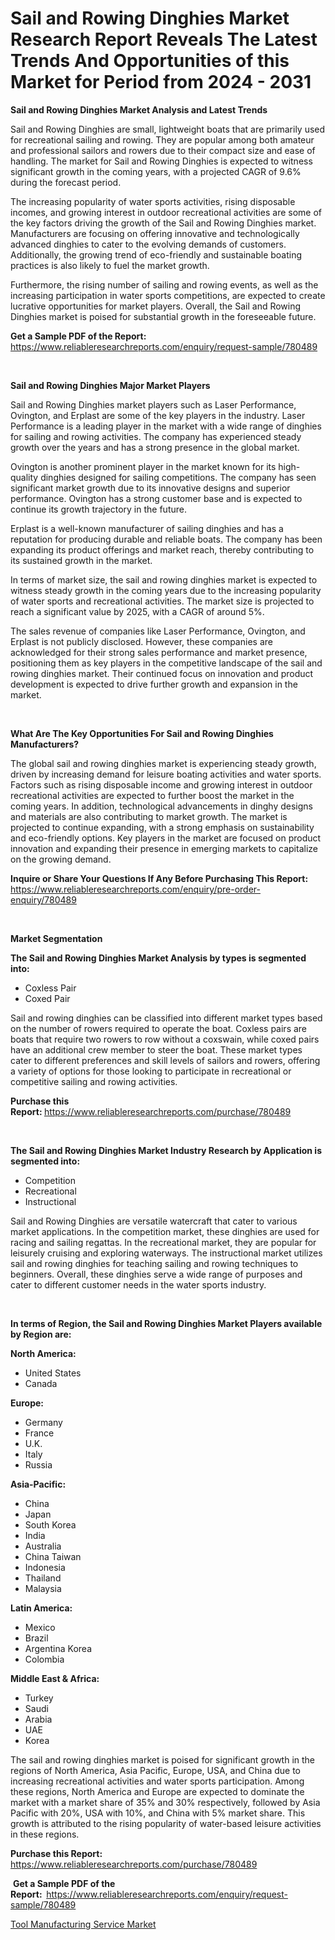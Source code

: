 <p><h1>Sail and Rowing Dinghies Market Research Report Reveals The Latest Trends And Opportunities of this Market for Period from 2024 - 2031</h1></p><p><strong>Sail and Rowing Dinghies Market Analysis and Latest Trends</strong></p>
<p><p>Sail and Rowing Dinghies are small, lightweight boats that are primarily used for recreational sailing and rowing. They are popular among both amateur and professional sailors and rowers due to their compact size and ease of handling. The market for Sail and Rowing Dinghies is expected to witness significant growth in the coming years, with a projected CAGR of 9.6% during the forecast period.</p><p>The increasing popularity of water sports activities, rising disposable incomes, and growing interest in outdoor recreational activities are some of the key factors driving the growth of the Sail and Rowing Dinghies market. Manufacturers are focusing on offering innovative and technologically advanced dinghies to cater to the evolving demands of customers. Additionally, the growing trend of eco-friendly and sustainable boating practices is also likely to fuel the market growth.</p><p>Furthermore, the rising number of sailing and rowing events, as well as the increasing participation in water sports competitions, are expected to create lucrative opportunities for market players. Overall, the Sail and Rowing Dinghies market is poised for substantial growth in the foreseeable future.</p></p>
<p><strong>Get a Sample PDF of the Report:&nbsp;</strong> <a href="https://www.reliableresearchreports.com/enquiry/request-sample/780489">https://www.reliableresearchreports.com/enquiry/request-sample/780489</a></p>
<p>&nbsp;</p>
<p><strong>Sail and Rowing Dinghies Major Market Players</strong></p>
<p><p>Sail and Rowing Dinghies market players such as Laser Performance, Ovington, and Erplast are some of the key players in the industry. Laser Performance is a leading player in the market with a wide range of dinghies for sailing and rowing activities. The company has experienced steady growth over the years and has a strong presence in the global market.</p><p>Ovington is another prominent player in the market known for its high-quality dinghies designed for sailing competitions. The company has seen significant market growth due to its innovative designs and superior performance. Ovington has a strong customer base and is expected to continue its growth trajectory in the future.</p><p>Erplast is a well-known manufacturer of sailing dinghies and has a reputation for producing durable and reliable boats. The company has been expanding its product offerings and market reach, thereby contributing to its sustained growth in the market.</p><p>In terms of market size, the sail and rowing dinghies market is expected to witness steady growth in the coming years due to the increasing popularity of water sports and recreational activities. The market size is projected to reach a significant value by 2025, with a CAGR of around 5%.</p><p>The sales revenue of companies like Laser Performance, Ovington, and Erplast is not publicly disclosed. However, these companies are acknowledged for their strong sales performance and market presence, positioning them as key players in the competitive landscape of the sail and rowing dinghies market. Their continued focus on innovation and product development is expected to drive further growth and expansion in the market.</p></p>
<p>&nbsp;</p>
<p><strong>What Are The Key Opportunities For Sail and Rowing Dinghies Manufacturers?</strong></p>
<p><p>The global sail and rowing dinghies market is experiencing steady growth, driven by increasing demand for leisure boating activities and water sports. Factors such as rising disposable income and growing interest in outdoor recreational activities are expected to further boost the market in the coming years. In addition, technological advancements in dinghy designs and materials are also contributing to market growth. The market is projected to continue expanding, with a strong emphasis on sustainability and eco-friendly options. Key players in the market are focused on product innovation and expanding their presence in emerging markets to capitalize on the growing demand.</p></p>
<p><strong>Inquire or Share Your Questions If Any Before Purchasing This Report:</strong> <a href="https://www.reliableresearchreports.com/enquiry/pre-order-enquiry/780489">https://www.reliableresearchreports.com/enquiry/pre-order-enquiry/780489</a></p>
<p>&nbsp;</p>
<p><strong>Market Segmentation</strong></p>
<p><strong>The Sail and Rowing Dinghies Market Analysis by types is segmented into:</strong></p>
<p><ul><li>Coxless Pair</li><li>Coxed Pair</li></ul></p>
<p><p>Sail and rowing dinghies can be classified into different market types based on the number of rowers required to operate the boat. Coxless pairs are boats that require two rowers to row without a coxswain, while coxed pairs have an additional crew member to steer the boat. These market types cater to different preferences and skill levels of sailors and rowers, offering a variety of options for those looking to participate in recreational or competitive sailing and rowing activities.</p></p>
<p><strong>Purchase this Report:&nbsp;</strong><a href="https://www.reliableresearchreports.com/purchase/780489">https://www.reliableresearchreports.com/purchase/780489</a></p>
<p>&nbsp;</p>
<p><strong>The Sail and Rowing Dinghies Market Industry Research by Application is segmented into:</strong></p>
<p><ul><li>Competition</li><li>Recreational</li><li>Instructional</li></ul></p>
<p><p>Sail and Rowing Dinghies are versatile watercraft that cater to various market applications. In the competition market, these dinghies are used for racing and sailing regattas. In the recreational market, they are popular for leisurely cruising and exploring waterways. The instructional market utilizes sail and rowing dinghies for teaching sailing and rowing techniques to beginners. Overall, these dinghies serve a wide range of purposes and cater to different customer needs in the water sports industry.</p></p>
<p>&nbsp;</p>
<p><strong>In terms of Region, the Sail and Rowing Dinghies Market Players available by Region are:</strong></p>
<p>
    <p> <strong> North America: </strong>
        <ul>
            <li>United States</li>
            <li>Canada</li>
        </ul>
        </p> 
    <p> <strong> Europe: </strong>
        <ul>
            <li>Germany</li>
            <li>France</li>
            <li>U.K.</li>
            <li>Italy</li>
            <li>Russia</li>
        </ul>
        </p> 
    <p> <strong> Asia-Pacific: </strong>
        <ul>
            <li>China</li>
            <li>Japan</li>
            <li>South Korea</li>
            <li>India</li>
            <li>Australia</li>
            <li>China Taiwan</li>
            <li>Indonesia</li>
            <li>Thailand</li>
            <li>Malaysia</li>
        </ul>
        </p> 
    <p> <strong> Latin America: </strong>
        <ul>
            <li>Mexico</li>
            <li>Brazil</li>
            <li>Argentina Korea</li>
            <li>Colombia</li>
        </ul>
        </p> 
    <p> <strong> Middle East & Africa: </strong>
        <ul>
            <li>Turkey</li>
            <li>Saudi</li>
            <li>Arabia</li>
            <li>UAE</li>
            <li>Korea</li>
        </ul>
    </p>
    </p>
<p><p>The sail and rowing dinghies market is poised for significant growth in the regions of North America, Asia Pacific, Europe, USA, and China due to increasing recreational activities and water sports participation. Among these regions, North America and Europe are expected to dominate the market with a market share of 35% and 30% respectively, followed by Asia Pacific with 20%, USA with 10%, and China with 5% market share. This growth is attributed to the rising popularity of water-based leisure activities in these regions.</p></p>
<p><strong>Purchase this Report: </strong><a href="https://www.reliableresearchreports.com/purchase/780489">https://www.reliableresearchreports.com/purchase/780489</a></p>
<p>&nbsp;<strong>Get a Sample PDF of the Report:&nbsp;&nbsp;</strong><a href="https://www.reliableresearchreports.com/enquiry/request-sample/780489">https://www.reliableresearchreports.com/enquiry/request-sample/780489</a></p>
<p><strong></strong></p>
<p><p><a href="https://github.com/GroverBarry/Market-Research-Report-List-4/blob/main/tool-manufacturing-service-market.md">Tool Manufacturing Service Market</a></p></p>